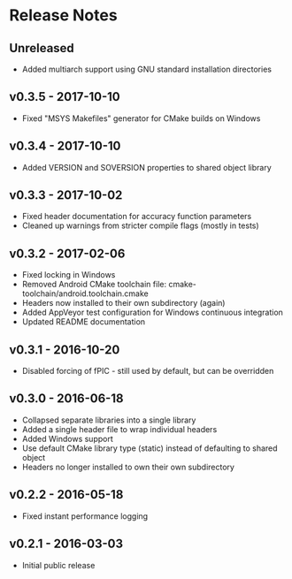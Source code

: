 # Release Notes

## Unreleased

 * Added multiarch support using GNU standard installation directories

## v0.3.5 - 2017-10-10

 * Fixed "MSYS Makefiles" generator for CMake builds on Windows

## v0.3.4 - 2017-10-10

 * Added VERSION and SOVERSION properties to shared object library

## v0.3.3 - 2017-10-02

 * Fixed header documentation for accuracy function parameters
 * Cleaned up warnings from stricter compile flags (mostly in tests)

## v0.3.2 - 2017-02-06

 * Fixed locking in Windows
 * Removed Android CMake toolchain file: cmake-toolchain/android.toolchain.cmake
 * Headers now installed to their own subdirectory (again)
 * Added AppVeyor test configuration for Windows continuous integration
 * Updated README documentation

## v0.3.1 - 2016-10-20

 * Disabled forcing of fPIC - still used by default, but can be overridden

## v0.3.0 - 2016-06-18

 * Collapsed separate libraries into a single library
 * Added a single header file to wrap individual headers
 * Added Windows support
 * Use default CMake library type (static) instead of defaulting to shared object
 * Headers no longer installed to own their own subdirectory

## v0.2.2 - 2016-05-18

 * Fixed instant performance logging

## v0.2.1 - 2016-03-03

 * Initial public release
